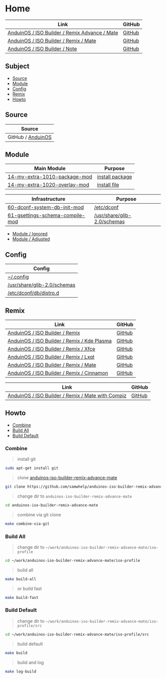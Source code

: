 

# Home

| Link | GitHub |
| ---- | ------ |
| [AnduinOS / ISO Builder / Remix Advance / Mate](https://samwhelp.github.io/anduinos-iso-builder-remix-advance-mate/) | [GitHub](https://github.com/samwhelp/anduinos-iso-builder-remix-advance-mate) |
| [AnduinOS / ISO Builder / Remix / Mate](https://samwhelp.github.io/anduinos-iso-builder-remix-mate/) | [GitHub](https://github.com/samwhelp/anduinos-iso-builder-remix-mate) |
| [AnduinOS / ISO Builder / Note](https://samwhelp.github.io/note-about-anduinos-iso-builder/) | [GitHub](https://github.com/samwhelp/note-about-anduinos-iso-builder) |




## Subject

* [Source](#source)
* [Module](#module)
* [Config](#config)
* [Remix](#remix)
* [Howto](#howto)




## Source

| Source |
| --- |
| GitHub / [AnduinOS](https://github.com/Anduin2017/AnduinOS)




## Module

| Main Module | Purpose |
| ----------- | ------- |
| [14-my-extra-1010-package-mod](https://github.com/samwhelp/anduinos-iso-builder-remix-advance-mate/tree/main/asset/template/src/mods/14-my-extra-1010-package-mod) | [install package](https://github.com/samwhelp/anduinos-iso-builder-remix-advance-mate/tree/main/asset/template/src/mods/14-my-extra-1010-package-mod/asset/package/install) |
| [14-my-extra-1020-overlay-mod](https://github.com/samwhelp/anduinos-iso-builder-remix-advance-mate/tree/main/asset/template/src/mods/14-my-extra-1020-overlay-mod) | [install file](https://github.com/samwhelp/anduinos-iso-builder-remix-advance-mate/tree/main/asset/template/src/mods/14-my-extra-1020-overlay-mod/asset/overlay) |


| Infrastructure | Purpose |
| -------------- | ------- |
| [60-dconf-system-db-init-mod](https://github.com/samwhelp/anduinos-iso-builder-remix-advance-mate/tree/main/asset/template/src/mods/60-dconf-system-db-init-mod) | [/etc/dconf](https://github.com/samwhelp/anduinos-iso-builder-remix-advance-mate/tree/main/asset/template/src/mods/14-my-extra-1020-overlay-mod/asset/overlay/etc/dconf) |
| [61-gsettings-schema-compile-mod](https://github.com/samwhelp/anduinos-iso-builder-remix-advance-mate/tree/main/asset/template/src/mods/61-gsettings-schema-compile-mod) | [/usr/share/glib-2.0/schemas](https://github.com/samwhelp/anduinos-iso-builder-remix-advance-mate/tree/main/asset/template/src/mods/14-my-extra-1020-overlay-mod/asset/overlay/usr/share/glib-2.0/schemas) |


* [Module / Ignored](https://github.com/samwhelp/anduinos-iso-builder-remix-advance-mate/blob/main/helper/docs/module/module-ignored.md)
* [Module / Adjusted](https://github.com/samwhelp/anduinos-iso-builder-remix-advance-mate/blob/main/helper/docs/module/module-adjusted.md)




## Config

| Config |
| ------ |
| [~/.config](https://github.com/samwhelp/anduinos-iso-builder-remix-advance-mate/tree/main/asset/template/src/mods/14-my-extra-1020-overlay-mod/asset/overlay/etc/skel/.config) |
| [/usr/share/glib-2.0/schemas](https://github.com/samwhelp/anduinos-iso-builder-remix-advance-mate/tree/main/asset/template/src/mods/14-my-extra-1020-overlay-mod/asset/overlay/usr/share/glib-2.0/schemas) |
| [/etc/dconf/db/distro.d](https://github.com/samwhelp/anduinos-iso-builder-remix-advance-mate/tree/main/asset/template/src/mods/14-my-extra-1020-overlay-mod/asset/overlay/etc/dconf/db/distro.d) |




## Remix

| Link | GitHub |
| ---- | ------ |
| [AnduinOS / ISO Builder / Remix](https://samwhelp.github.io/anduinos-iso-builder-remix/) | [GitHub](https://github.com/samwhelp/anduinos-iso-builder-remix) |
| [AnduinOS / ISO Builder / Remix / Kde Plasma](https://samwhelp.github.io/anduinos-iso-builder-remix-kde-plasma/) | [GitHub](https://github.com/samwhelp/anduinos-iso-builder-remix-kde-plasma) |
| [AnduinOS / ISO Builder / Remix / Xfce](https://samwhelp.github.io/anduinos-iso-builder-remix-xfce/) | [GitHub](https://github.com/samwhelp/anduinos-iso-builder-remix-xfce) |
| [AnduinOS / ISO Builder / Remix / Lxqt](https://samwhelp.github.io/anduinos-iso-builder-remix-lxqt/) | [GitHub](https://github.com/samwhelp/anduinos-iso-builder-remix-lxqt) |
| [AnduinOS / ISO Builder / Remix / Mate](https://samwhelp.github.io/anduinos-iso-builder-remix-advance-mate/) | [GitHub](https://github.com/samwhelp/anduinos-iso-builder-remix-advance-mate) |
| [AnduinOS / ISO Builder / Remix / Cinnamon](https://samwhelp.github.io/anduinos-iso-builder-remix-cinnamon/) | [GitHub](https://github.com/samwhelp/anduinos-iso-builder-remix-cinnamon) |


| Link | GitHub |
| ---- | ------ |
| [AnduinOS / ISO Builder / Remix / Mate with Compiz](https://samwhelp.github.io/anduinos-iso-builder-remix-mate-with-compiz/) | [GitHub](https://github.com/samwhelp/anduinos-iso-builder-remix-mate-with-compiz) |




## Howto

* [Combine](#combine)
* [Build All](#build-all)
* [Build Default](#build-default)




### Combine

> install git

``` sh
sudo apt-get install git
```


> clone [anduinos-iso-builder-remix-advance-mate](https://github.com/samwhelp/anduinos-iso-builder-remix-advance-mate)

``` sh
git clone https://github.com/samwhelp/anduinos-iso-builder-remix-advance-mate.git
```


> change dir to `anduinos-iso-builder-remix-advance-mate`

``` sh
cd anduinos-iso-builder-remix-advance-mate
```


> combine via git clone

``` sh
make combine-via-git
```




### Build All


> change dir to `~/work/anduinos-iso-builder-remix-advance-mate/iso-profile`

``` sh
cd ~/work/anduinos-iso-builder-remix-advance-mate/iso-profile
```


> bulid all

``` sh
make build-all
```


> or build fast

``` sh
make build-fast
```




### Build Default


> change dir to `~/work/anduinos-iso-builder-remix-advance-mate/iso-profile/src`

``` sh
cd ~/work/anduinos-iso-builder-remix-advance-mate/iso-profile/src
```


> bulid default

``` sh
make build
```


> bulid and log

``` sh
make log-build
```
